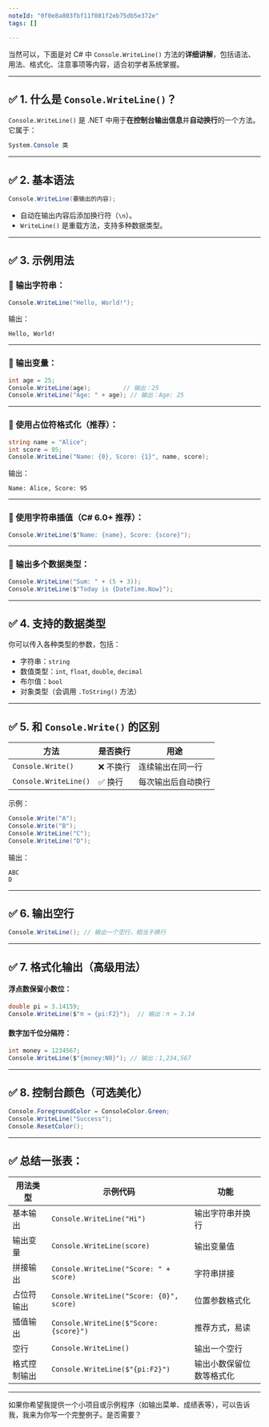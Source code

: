 ```yaml
---
noteId: "0f0e8a803fbf11f081f2eb75db5e372e"
tags: []

---
```


当然可以，下面是对 C# 中 `Console.WriteLine()` 方法的**详细讲解**，包括语法、用法、格式化、注意事项等内容，适合初学者系统掌握。

---

## ✅ 1. 什么是 `Console.WriteLine()`？

`Console.WriteLine()` 是 .NET 中用于**在控制台输出信息**并**自动换行**的一个方法。它属于：

```csharp
System.Console 类
```

---

## ✅ 2. 基本语法

```csharp
Console.WriteLine(要输出的内容);
```

* 自动在输出内容后添加换行符（`\n`）。
* `WriteLine()` 是重载方法，支持多种数据类型。

---

## ✅ 3. 示例用法

### 🔹 输出字符串：

```csharp
Console.WriteLine("Hello, World!");
```

输出：

```
Hello, World!
```

---

### 🔹 输出变量：

```csharp
int age = 25;
Console.WriteLine(age);         // 输出：25
Console.WriteLine("Age: " + age); // 输出：Age: 25
```

---

### 🔹 使用占位符格式化（推荐）：

```csharp
string name = "Alice";
int score = 95;
Console.WriteLine("Name: {0}, Score: {1}", name, score);
```

输出：

```
Name: Alice, Score: 95
```

---

### 🔹 使用字符串插值（C# 6.0+ 推荐）：

```csharp
Console.WriteLine($"Name: {name}, Score: {score}");
```

---

### 🔹 输出多个数据类型：

```csharp
Console.WriteLine("Sum: " + (5 + 3));
Console.WriteLine($"Today is {DateTime.Now}");
```

---

## ✅ 4. 支持的数据类型

你可以传入各种类型的参数，包括：

* 字符串：`string`
* 数值类型：`int`, `float`, `double`, `decimal`
* 布尔值：`bool`
* 对象类型（会调用 `.ToString()` 方法）

---

## ✅ 5. 和 `Console.Write()` 的区别

| 方法                    | 是否换行  | 用途        |
| --------------------- | ----- | --------- |
| `Console.Write()`     | ❌ 不换行 | 连续输出在同一行  |
| `Console.WriteLine()` | ✅ 换行  | 每次输出后自动换行 |

示例：

```csharp
Console.Write("A");
Console.Write("B");
Console.WriteLine("C");
Console.WriteLine("D");
```

输出：

```
ABC
D
```

---

## ✅ 6. 输出空行

```csharp
Console.WriteLine(); // 输出一个空行，相当于换行
```

---

## ✅ 7. 格式化输出（高级用法）

#### 浮点数保留小数位：

```csharp
double pi = 3.14159;
Console.WriteLine($"π ≈ {pi:F2}");  // 输出：π ≈ 3.14
```

#### 数字加千位分隔符：

```csharp
int money = 1234567;
Console.WriteLine($"{money:N0}"); // 输出：1,234,567
```

---

## ✅ 8. 控制台颜色（可选美化）

```csharp
Console.ForegroundColor = ConsoleColor.Green;
Console.WriteLine("Success");
Console.ResetColor();
```

---

## ✅ 总结一张表：

| 用法类型   | 示例代码                                     | 功能           |
| ------ | ---------------------------------------- | ------------ |
| 基本输出   | `Console.WriteLine("Hi")`                | 输出字符串并换行     |
| 输出变量   | `Console.WriteLine(score)`               | 输出变量值        |
| 拼接输出   | `Console.WriteLine("Score: " + score)`   | 字符串拼接        |
| 占位符输出  | `Console.WriteLine("Score: {0}", score)` | 位置参数格式化      |
| 插值输出   | `Console.WriteLine($"Score: {score}")`   | 推荐方式，易读      |
| 空行     | `Console.WriteLine()`                    | 输出一个空行       |
| 格式控制输出 | `Console.WriteLine($"{pi:F2}")`          | 输出小数保留位数等格式化 |

---

如果你希望我提供一个小项目或示例程序（如输出菜单、成绩表等），可以告诉我，我来为你写一个完整例子。是否需要？

